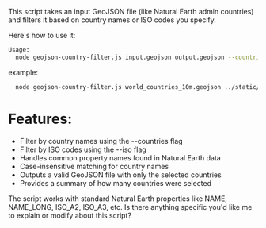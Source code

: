 This script takes an input GeoJSON file (like Natural Earth admin countries) and filters it based on country names or ISO codes you specify.

Here's how to use it:

```bash
Usage:
  node geojson-country-filter.js input.geojson output.geojson --countries "USA,Canada" --iso "FRA,DEU"
```

example:

```bash
  node geojson-country-filter.js world_countries_10m.geojson ../static/munoc-2025.geojson --countries "United States of America,Russian Federation,People's republic of China,France,Islamic Republic of Pakistan,Republic of Hungary,Kingdom of Denmark,Hellenic Republic,Republic of Turkey,Democratic Republic of the Congo,Republic of Ecuador,Republic of Panama,Republic of India,State of Israel,Islamic Republic of Iran,Ukraine,Argentine Republic,Palestine"
```

# Features:

- Filter by country names using the --countries flag
- Filter by ISO codes using the --iso flag
- Handles common property names found in Natural Earth data
- Case-insensitive matching for country names
- Outputs a valid GeoJSON file with only the selected countries
- Provides a summary of how many countries were selected

The script works with standard Natural Earth properties like NAME, NAME_LONG, ISO_A2, ISO_A3, etc. Is there anything specific you'd like me to explain or modify about this script?
